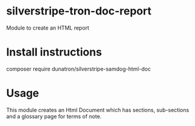 # silverstripe-tron-doc-report
Module to create an HTML report
# Install instructions
composer require dunatron/silverstripe-samdog-html-doc

# Usage
This module creates an Html Document which has sections, sub-sections and a glossary page for terms of note.

